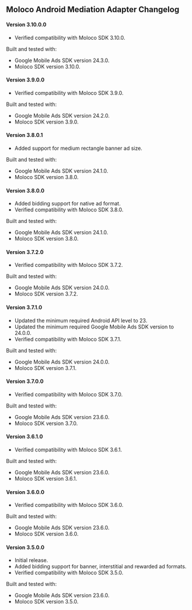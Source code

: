 ## Moloco Android Mediation Adapter Changelog

#### Version 3.10.0.0
- Verified compatibility with Moloco SDK 3.10.0.

Built and tested with:
- Google Mobile Ads SDK version 24.3.0.
- Moloco SDK version 3.10.0.

#### Version 3.9.0.0
- Verified compatibility with Moloco SDK 3.9.0.

Built and tested with:
- Google Mobile Ads SDK version 24.2.0.
- Moloco SDK version 3.9.0.

#### Version 3.8.0.1
- Added support for medium rectangle banner ad size.

Built and tested with:
- Google Mobile Ads SDK version 24.1.0.
- Moloco SDK version 3.8.0.

#### Version 3.8.0.0
- Added bidding support for native ad format.
- Verified compatibility with Moloco SDK 3.8.0.

Built and tested with:
- Google Mobile Ads SDK version 24.1.0.
- Moloco SDK version 3.8.0.

#### Version 3.7.2.0
- Verified compatibility with Moloco SDK 3.7.2.

Built and tested with:
- Google Mobile Ads SDK version 24.0.0.
- Moloco SDK version 3.7.2.

#### Version 3.7.1.0
- Updated the minimum required Android API level to 23.
- Updated the minimum required Google Mobile Ads SDK version to 24.0.0.
- Verified compatibility with Moloco SDK 3.7.1.

Built and tested with:
- Google Mobile Ads SDK version 24.0.0.
- Moloco SDK version 3.7.1.

#### Version 3.7.0.0
- Verified compatibility with Moloco SDK 3.7.0.

Built and tested with:
- Google Mobile Ads SDK version 23.6.0.
- Moloco SDK version 3.7.0.

#### Version 3.6.1.0
- Verified compatibility with Moloco SDK 3.6.1.

Built and tested with:
- Google Mobile Ads SDK version 23.6.0.
- Moloco SDK version 3.6.1.

#### Version 3.6.0.0
- Verified compatibility with Moloco SDK 3.6.0.

Built and tested with:
- Google Mobile Ads SDK version 23.6.0.
- Moloco SDK version 3.6.0.

#### Version 3.5.0.0
- Initial release.
- Added bidding support for banner, interstitial and rewarded ad formats.
- Verified compatibility with Moloco SDK 3.5.0.

Built and tested with:
- Google Mobile Ads SDK version 23.6.0.
- Moloco SDK version 3.5.0.
